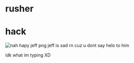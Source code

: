 # rusher
# hack
![nah hapy jeff png](https://user-images.githubusercontent.com/79007584/115226439-87365b80-a10f-11eb-9fb9-e465cee65f8a.png)
jeff is sad rn cuz u dont say helo to him































idk what im typing XD
